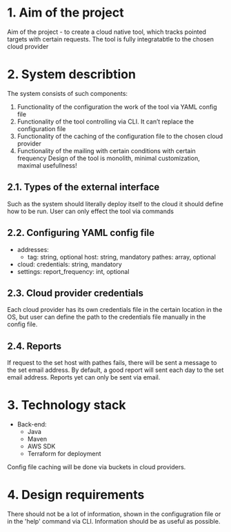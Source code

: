 # 1. Aim of the project

Aim of the project - to create a cloud native tool, which tracks pointed targets with certain requests. The tool is fully integratabtle to the chosen cloud provider

# 2. System describtion

The system consists of such components:
1. Functionality of the configuration the work of the tool via YAML config file
2. Functionality of the tool controlling via CLI. It can’t replace the configuration file
3. Functionality of the caching of the configuration file to the chosen cloud provider
4. Functionality of the mailing with certain conditions with certain frequency
Design of the tool is monolith, minimal customization, maximal usefullness! 

## 2.1. Types of the external interface

Such as the system should literally deploy itself to the cloud it should define how to be run. User can only effect the tool via commands 

## 2.2. Configuring YAML config file 

- addresses:
    - tag: string, optional
      host: string, mandatory
      pathes: array, optional
- cloud:
    credentials: string, mandatory
- settings:
    report_frequency: int, optional

## 2.3. Cloud provider credentials

Each cloud provider has its own credentials file in the certain location in the OS, but user can define the path to the credentials file manually in the config file.

## 2.4. Reports

If request to the set host with pathes fails, there will be sent a message to the set email address. By default, a good report will sent each day to the set email address. Reports yet can only be sent via email.

# 3. Technology stack

* Back-end:
    - Java
    - Maven
    - AWS SDK
    - Terraform for deployment

Config file caching will be done via buckets in cloud providers.

# 4. Design requirements

There should not be a lot of information, shown in
the configugration file or in the 'help' command via CLI. Information should be as useful as possible.